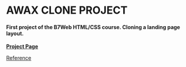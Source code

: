 # AWAX CLONE PROJECT
#### First project of the B7Web HTML/CSS course. Cloning a landing page layout.

**[Project Page](https://kungsjds.github.io/awax-project/)**

[Reference](https://www.behance.net/gallery/58301549/Free-Landing-Page)